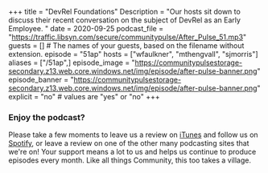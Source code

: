 +++
title = "DevRel Foundations"
Description = "Our hosts sit down to discuss their recent conversation on the subject of DevRel as an Early Employee. "
date = 2020-09-25
podcast_file = "https://traffic.libsyn.com/secure/communitypulse/After_Pulse_51.mp3"
guests = [] # The names of your guests, based on the filename without extension.
episode = "51ap"
hosts = ["wfaulkner", "mthengvall", "sjmorris"]
aliases = ["/51ap",]
episode_image = "https://communitypulsestorage-secondary.z13.web.core.windows.net/img/episode/after-pulse-banner.png"
episode_banner = "https://communitypulsestorage-secondary.z13.web.core.windows.net/img/episode/after-pulse-banner.png"
explicit = "no" # values are "yes" or "no"
+++

### Enjoy the podcast?

Please take a few moments to leave us a review on [iTunes](https://itunes.apple.com/us/podcast/community-pulse/id1218368182?mt=2) and follow us on [Spotify](https://open.spotify.com/show/3I7g5WfMSgpWu38zZMjet?si=565TMb81SaWwrJYbAIeOxQ), or leave a review on one of the other many podcasting sites that we're on! Your support means a lot to us and helps us continue to produce episodes every month. Like all things Community, this too takes a village.
